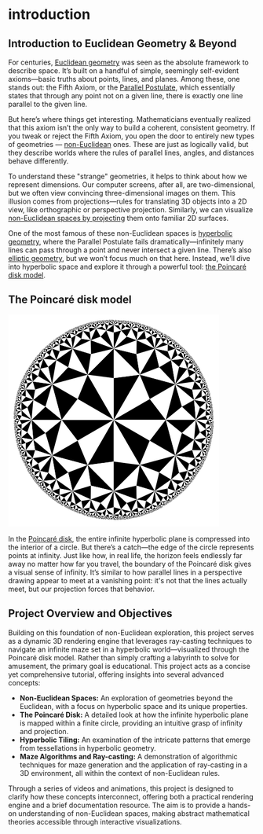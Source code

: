# introduction

## Introduction to Euclidean Geometry & Beyond

For centuries, [Euclidean geometry](https://en.wikipedia.org/wiki/Euclidean_geometry) was seen as the absolute framework
to describe space. It’s built on a handful of simple, seemingly self-evident axioms—basic truths about points, lines,
and planes. Among these, one stands out: the Fifth Axiom, or
the [Parallel Postulate](https://en.wikipedia.org/wiki/Parallel_postulate), which essentially states that through any
point not on a given line, there is exactly one line parallel to the given line.

But here’s where things get interesting. Mathematicians eventually realized that this axiom isn’t the only way to build
a coherent, consistent geometry. If you tweak or reject the Fifth Axiom, you open the door to entirely new types of
geometries — [non-Euclidean](https://en.wikipedia.org/wiki/Non-Euclidean_geometry) ones. These are just as logically
valid, but they describe worlds where the rules of parallel lines, angles, and distances behave differently.

To understand these "strange" geometries, it helps to think about how we represent dimensions. Our computer screens,
after all, are two-dimensional, but we often view convincing three-dimensional images on them. This illusion comes from
projections—rules for translating 3D objects into a 2D view, like orthographic or perspective projection. Similarly, we
can visualize [non-Euclidean spaces by projecting](https://www.youtube.com/watch?v=xHvAqDuWG2M) them onto familiar 2D
surfaces.

One of the most famous of these non-Euclidean spaces
is [hyperbolic geometry](https://en.wikipedia.org/wiki/Hyperbolic_geometry), where the Parallel Postulate fails
dramatically—infinitely many lines can pass through a point and never intersect a given line. There’s
also [elliptic geometry](https://en.wikipedia.org/wiki/Elliptic_geometry), but we won’t focus much on that here.
Instead, we’ll dive into hyperbolic space and explore it through a powerful
tool: [the Poincaré disk model](https://en.wikipedia.org/wiki/Poincar%C3%A9_disk_model).

## The Poincaré disk model

![poincaré disk model](/docs/disk.svg)

In the [Poincaré disk](https://en.wikipedia.org/wiki/Poincar%C3%A9_disk_model), the entire infinite hyperbolic plane is
compressed into the interior of a circle. But there’s a catch—the edge of the circle represents points at infinity. Just
like how, in real life, the horizon feels endlessly far away no matter how far you travel, the boundary of the Poincaré
disk gives a visual sense of infinity. It’s similar to how parallel lines in a perspective drawing appear to meet at a
vanishing point: it's not that the lines actually meet, but our projection forces that behavior.

## Project Overview and Objectives

Building on this foundation of non-Euclidean exploration, this project serves as a dynamic 3D rendering engine that
leverages ray-casting techniques to navigate an infinite maze set in a hyperbolic world—visualized through the Poincaré
disk model. Rather than simply crafting a labyrinth to solve for amusement, the primary goal is educational. This
project acts as a concise yet comprehensive tutorial, offering insights into several advanced concepts:

- **Non-Euclidean Spaces:** An exploration of geometries beyond the Euclidean, with a focus on hyperbolic space and its
  unique properties.
- **The Poincaré Disk:** A detailed look at how the infinite hyperbolic plane is mapped within a finite circle,
  providing an intuitive grasp of infinity and projection.
- **Hyperbolic Tiling:** An examination of the intricate patterns that emerge from tessellations in hyperbolic geometry.
- **Maze Algorithms and Ray-casting:** A demonstration of algorithmic techniques for maze generation and the application
  of ray-casting in a 3D environment, all within the context of non-Euclidean rules.

Through a series of videos and animations, this project is designed to clarify how these concepts interconnect, offering
both a practical rendering engine and a brief documentation resource. The aim is to provide a hands-on understanding of
non-Euclidean spaces, making abstract mathematical theories accessible through interactive visualizations.